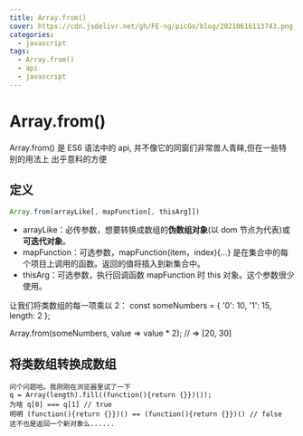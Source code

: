 ```yaml
---
title: Array.from()
cover: https://cdn.jsdelivr.net/gh/FE-ng/picGo/blog/20210616113743.png
categories:
  - javascript
tags:
  - Array.from()
  - api
  - javascript
---
```


# Array.from()

Array.from() 是 ES6 语法中的 api, 并不像它的同窗们非常兽人青睐,但在一些特别的用法上 出乎意料的方便

## 定义

```javascript
Array.from(arrayLike[, mapFunction[, thisArg]])
```

- arrayLike：必传参数，想要转换成数组的**伪数组对象**(以 dom 节点为代表)或**可迭代对象**。
- mapFunction：可选参数，mapFunction(item，index){...} 是在集合中的每个项目上调用的函数。返回的值将插入到新集合中。
- thisArg：可选参数，执行回调函数 mapFunction 时 this 对象。这个参数很少使用。

让我们将类数组的每一项乘以 2：
const someNumbers = { '0': 10, '1': 15, length: 2 };

Array.from(someNumbers, value => value \* 2); // => [20, 30]

## 将类数组转换成数组

    问个问题哈。我刚刚在浏览器里试了一下
    q = Array(length).fill((function(){return {}})());
    为啥 q[0] === q[1] // true
    明明 (function(){return {}})() == (function(){return {}})() // false
    这不也是返回一个新对象么......

